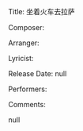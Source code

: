 Title: 坐着火车去拉萨
  
Composer: 
  
Arranger: 

Lyricist: 

Release Date: null

Performers: 

Comments:

null
